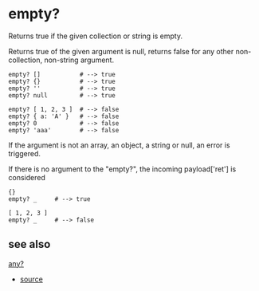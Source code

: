 
# empty?

Returns true if the given collection or string is empty.

Returns true of the given argument is null, returns false for any
other non-collection, non-string argument.

```
empty? []           # --> true
empty? {}           # --> true
empty? ''           # --> true
empty? null         # --> true

empty? [ 1, 2, 3 ]  # --> false
empty? { a: 'A' }   # --> false
empty? 0            # --> false
empty? 'aaa'        # --> false
```

If the argument is not an array, an object, a string or null, an
error is triggered.

If there is no argument to the "empty?", the incoming payload['ret']
is considered

```
{}
empty? _     # --> true

[ 1, 2, 3 ]
empty? _     # --> false
```

## see also

[any?](any.md)


* [source](https://github.com/floraison/flor/tree/master/lib/flor/pcore/empty.rb)

